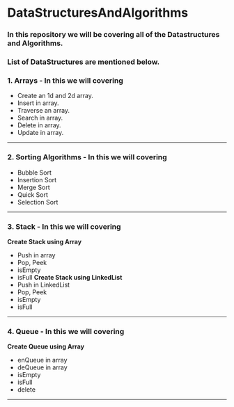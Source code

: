 # DataStructuresAndAlgorithms
### In this repository we will be covering all of the Datastructures and Algorithms.
### List of DataStructures are mentioned below.

### **1. Arrays - In this we will covering**
* Create an 1d and 2d array.
* Insert in array. 
* Traverse an array.
* Search in array.
* Delete in array.
* Update in array.
___

### **2. Sorting Algorithms - In this we will covering**
* Bubble Sort
* Insertion Sort
* Merge Sort
* Quick Sort
* Selection Sort
___

### **3. Stack - In this we will covering**
**Create Stack using Array**
* Push in array
* Pop, Peek 
* isEmpty
* isFull
**Create Stack using LinkedList**
* Push in LinkedList
* Pop, Peek 
* isEmpty
* isFull
___

### **4. Queue - In this we will covering**
**Create Queue using Array**
* enQueue in array
* deQueue in array
* isEmpty
* isFull
* delete
___
